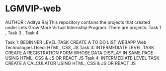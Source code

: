 # LGMVIP-web
AUTHOR : Aditya Raj This repository contains the projects that created under Lets Grow More Virtual Internship Program. There are projects: Task 1 , Task 3 , Task 4 

Task 1: BEGINNER LEVEL TASK CREATE A TO DO LIST WEBAPP Web Technologies Used: HTML, CSS, JS
Task 3: INTERMEDIATE LEVEL TASK CREATE A REGISTRATION FORM WHOSE DATA DISPLAY IN SAME PAGE  USING HTML, CSS & JS OR REACT JS
Task 4: INTERMEDIATE LEVEL TASK CREATE A CALCULATOR USING HTML, CSS & JS OR REACT JS
